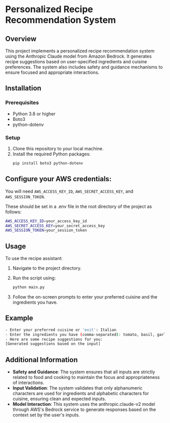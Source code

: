 # Personalized Recipe Recommendation System

## Overview
This project implements a personalized recipe recommendation system using the Anthropic Claude model from Amazon Bedrock. It generates recipe suggestions based on user-specified ingredients and cuisine preferences. The system also includes safety and guidance mechanisms to ensure focused and appropriate interactions.

## Installation

### Prerequisites
- Python 3.8 or higher
- Boto3
- python-dotenv

### Setup
1. Clone this repository to your local machine.
2. Install the required Python packages:
   ```bash
   pip install boto3 python-dotenv

## Configure your AWS credentials:
You will need `AWS_ACCESS_KEY_ID`, `AWS_SECRET_ACCESS_KEY`, and `AWS_SESSION_TOKEN`.

These should be set in a .env file in the root directory of the project as follows:

```bash
AWS_ACCESS_KEY_ID=your_access_key_id
AWS_SECRET_ACCESS_KEY=your_secret_access_key
AWS_SESSION_TOKEN=your_session_token
```

## Usage
To use the recipe assistant:

1. Navigate to the project directory.
2. Run the script using:

   ```bash
   python main.py
   ```

3. Follow the on-screen prompts to enter your preferred cuisine and the ingredients you have.

## Example
```bash
- Enter your preferred cuisine or 'exit': Italian
- Enter the ingredients you have (comma-separated): tomato, basil, garlic
- Here are some recipe suggestions for you:
[Generated suggestions based on the input]

```

## Additional Information
- **Safety and Guidance**: The system ensures that all inputs are strictly related to food and cooking to maintain the focus and appropriateness of interactions.
- **Input Validation**: The system validates that only alphanumeric characters are used for ingredients and alphabetic characters for cuisine, ensuring clean and expected inputs.
- **Model Interaction**: This system uses the anthropic.claude-v2 model through AWS's Bedrock service to generate responses based on the context set by the user's inputs.